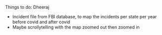 Things to do: Dheeraj

- Incident file from FBI database, to map the incidents per state per year before covid and after covid
- Maybe scrollytelling with the map zoomed out then zoomed in